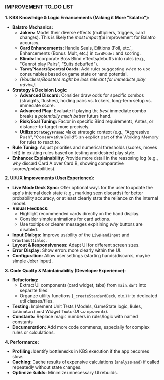 ### IMPROVEMENT TO_DO LIST

**1. KBS Knowledge & Logic Enhancements (Making it More "Balatro"):**

- **Balatro Mechanics:**
  - **Jokers:** Model their diverse effects (multipliers, triggers, card changes). This is likely the _most impactful_ improvement for Balatro accuracy.
  - **Card Enhancements:** Handle Seals, Editions (Foil, etc.), Enhancements (Bonus, Mult, etc.) in `CardModel` and scoring.
  - **Blinds:** Incorporate Boss Blind effects/debuffs into rules (e.g., "Cannot play Pairs", "Suits debuffed").
  - **Tarot/Planet/Spectral Cards:** Add rules suggesting _when_ to use consumables based on game state or hand potential.
  - _(Vouchers/Boosters might be less relevant for immediate play advice)._
- **Strategy & Decision Logic:**
  - **Advanced Discard:** Consider draw odds for specific combos (straights, flushes), holding pairs vs. kickers, long-term setup vs. immediate score.
  - **Advanced Play:** Evaluate if playing the _best_ immediate combo breaks a _potentially much better_ future hand.
  - **Risk/Goal Tuning:** Factor in specific Blind requirements, Antes, or distance-to-target more precisely.
  - **Utilize `StrategyFrame`:** Make strategic context (e.g., "Aggressive Push", "Conservative Build") an explicit part of the Working Memory for rules to react to.
- **Rule Tuning:** Adjust priorities and numerical thresholds (scores, moves left) in existing rules based on testing and desired play style.
- **Enhanced Explainability:** Provide more detail in the reasoning log (e.g., _why_ discard Card A over Card B, showing comparative scores/probabilities).

**2. UI/UX Improvements (User Experience):**

- **Live Mode Deck Sync:** Offer optional ways for the user to update the app's internal deck state (e.g., marking seen discards) for better probability accuracy, or at least clearly state the reliance on the internal model.
- **Visual Feedback:**
  - Highlight recommended cards directly on the hand display.
  - Consider simple animations for card actions.
  - Use tooltips or clearer messages explaining _why_ buttons are disabled.
- **Input Dialogs:** Improve usability of the `LiveHandInput` and `DrawInputDialog`.
- **Layout & Responsiveness:** Adapt UI for different screen sizes.
- **Error Display:** Show errors more clearly within the UI.
- **Configuration:** Allow user settings (starting hands/discards, maybe simple Joker input).

**3. Code Quality & Maintainability (Developer Experience):**

- **Refactoring:**
  - Extract UI components (card widget, tabs) from `main.dart` into separate files.
  - Organize utility functions (`_createStandardDeck`, etc.) into dedicated util classes/files.
- **Testing:** Implement Unit Tests (Models, GameState logic, Rules, Estimators) and Widget Tests (UI components).
- **Constants:** Replace magic numbers in rules/logic with named constants.
- **Documentation:** Add more code comments, especially for complex rules or calculations.

**4. Performance:**

- **Profiling:** Identify bottlenecks in KBS execution if the app becomes slow.
- **Caching:** Cache results of expensive calculations (`analyzeHand`) if called repeatedly without state changes.
- **Optimize Builds:** Minimize unnecessary UI rebuilds.
